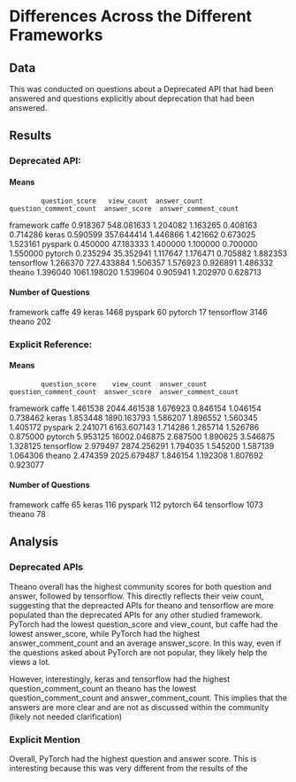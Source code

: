 # Differences Across the Different Frameworks

## Data
This was conducted on questions about a Deprecated API that had been answered and questions
explicitly about deprecation that had been answered.

## Results
### Deprecated API:

#### Means
            question_score   view_count  answer_count  question_comment_count  answer_score  answer_comment_count
framework
caffe             0.918367   548.081633      1.204082                1.163265      0.408163              0.714286
keras             0.590599   357.644414      1.446866                1.421662      0.673025              1.523161
pyspark           0.450000    47.183333      1.400000                1.100000      0.700000              1.550000
pytorch           0.235294    35.352941      1.117647                1.176471      0.705882              1.882353
tensorflow        1.266370   727.433884      1.506357                1.576923      0.926891              1.486332
theano            1.396040  1061.198020      1.539604                0.905941      1.202970              0.628713

#### Number of Questions
framework
caffe           49
keras         1468
pyspark         60
pytorch         17
tensorflow    3146
theano         202

### Explicit Reference:
#### Means
            question_score    view_count  answer_count  question_comment_count  answer_score  answer_comment_count
framework
caffe             1.461538   2044.461538      1.676923                0.846154      1.046154              0.738462
keras             1.853448   1890.163793      1.586207                1.896552      1.560345              1.405172
pyspark           2.241071   6163.607143      1.714286                1.285714      1.526786              0.875000
pytorch           5.953125  16002.046875      2.687500                1.890625      3.546875              1.328125
tensorflow        2.979497   2874.256291      1.794035                1.545200      1.587139              1.064306
theano            2.474359   2025.679487      1.846154                1.192308      1.807692              0.923077

#### Number of Questions
framework
caffe           65
keras          116
pyspark        112
pytorch         64
tensorflow    1073
theano          78

## Analysis

### Deprecated APIs
Theano overall has the highest community scores for both question and answer, followed by tensorflow. This directly
reflects their veiw count, suggesting that the depreacted APIs for theano and tensorflow are more populated than the
deprecated APIs for any other studied framework. PyTorch had the lowest question_score and view_count, but caffe had the lowest
answer_score, while PyTorch had the highest answer_comment_count and an average answer_score. In this way, even if the questions asked about PyTorch are not popular, they likely help the views a lot.

However, interestingly, keras and tensorflow had the highest question_comment_count an theano has the lowest question_comment_count
and answer_comment_count. This implies that the answers are more clear and are not as discussed within the community (likely not needed clarification)

### Explicit Mention
Overall, PyTorch had the highest question and answer score. This is interesting because this was very different from the results of the 

